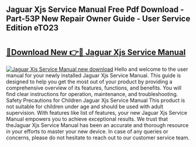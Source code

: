 ## Jaguar Xjs Service Manual Free Pdf Download - Part-53P New Repair Owner Guide - User Service Edition eTO23

# <h2><a href="http://bc16824.oget.top/?id=Jaguar+Xjs+Service+Manual">🔗Download New 👉🔴 Jaguar Xjs Service Manual</a></h2>

[![Jaguar Xjs Service Manual new download](https://i.imgur.com/5g1atiW.png)](http://bc16824.oget.top/?id=Jaguar+Xjs+Service+Manual)
Hello and welcome to the user manual for your newly installed Jaguar Xjs Service Manual. This guide is designed to help you get the most out of your product by providing a comprehensive overview of its features, functions, and benefits. You will find clear instructions for operation, maintenance, and troubleshooting. Safety Precautions for Children Jaguar Xjs Service Manual This product is not suitable for children under age and should be used with adult supervision. With features like list of features, your new Jaguar Xjs Service Manual empowers you to achieve exceptional results. We trust that theJaguar Xjs Service Manual has been an accurate and thorough resource in your efforts to master your new device. In case of any queries or concerns, please do not hesitate to reach out to our customer service team.
